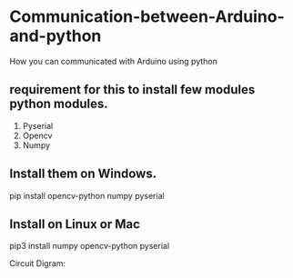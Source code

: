 # Communication-between-Arduino-and-python

How you can communicated with Arduino using python

## requirement for this to install few modules python modules.
1. Pyserial
2. Opencv
3. Numpy

## Install them on Windows.
pip install opencv-python numpy pyserial

## Install on Linux or Mac
pip3 install numpy opencv-python pyserial

Circuit Digram:

<br>
<img src"./LDR%20and%20RGB%20LED_bb.png"/>



